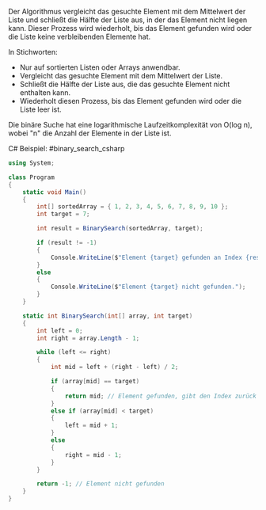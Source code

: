 Der Algorithmus vergleicht das gesuchte Element mit dem Mittelwert der Liste und schließt die Hälfte der Liste aus, in der das Element nicht liegen kann. Dieser Prozess wird wiederholt, bis das Element gefunden wird oder die Liste keine verbleibenden Elemente hat.

In Stichworten:
- Nur auf sortierten Listen oder Arrays anwendbar.
- Vergleicht das gesuchte Element mit dem Mittelwert der Liste.
- Schließt die Hälfte der Liste aus, die das gesuchte Element nicht enthalten kann.
- Wiederholt diesen Prozess, bis das Element gefunden wird oder die Liste leer ist.

Die binäre Suche hat eine logarithmische Laufzeitkomplexität von O(log n), wobei "n" die Anzahl der Elemente in der Liste ist.

C# Beispiel: #binary_search_csharp
```csharp
using System;

class Program
{
    static void Main()
    {
        int[] sortedArray = { 1, 2, 3, 4, 5, 6, 7, 8, 9, 10 };
        int target = 7;

        int result = BinarySearch(sortedArray, target);

        if (result != -1)
        {
            Console.WriteLine($"Element {target} gefunden an Index {result}.");
        }
        else
        {
            Console.WriteLine($"Element {target} nicht gefunden.");
        }
    }

    static int BinarySearch(int[] array, int target)
    {
        int left = 0;
        int right = array.Length - 1;

        while (left <= right)
        {
            int mid = left + (right - left) / 2;

            if (array[mid] == target)
            {
                return mid; // Element gefunden, gibt den Index zurück
            }
            else if (array[mid] < target)
            {
                left = mid + 1;
            }
            else
            {
                right = mid - 1;
            }
        }

        return -1; // Element nicht gefunden
    }
}

```